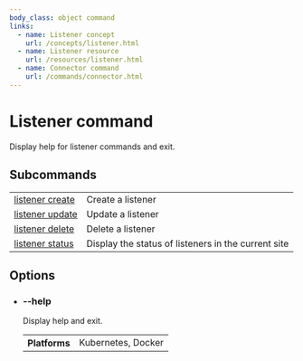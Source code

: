 ```yaml
---
body_class: object command
links:
  - name: Listener concept
    url: /concepts/listener.html
  - name: Listener resource
    url: /resources/listener.html
  - name: Connector command
    url: /commands/connector.html
---
```


# Listener command

<section>

Display help for listener commands and exit.

</section>

<section>

## Subcommands

| | |
|-|-|
| [listener create](listener-create.html) | Create a listener |
| [listener update](listener-update.html) | Update a listener |
| [listener delete](listener-delete.html) | Delete a listener |
| [listener status](listener-status.html) | Display the status of listeners in the current site |

</section>

<section>

## Options

- <h3 id="help">--help <span class="attribute-info"></span></h3>

  Display help and exit.

  <table class="fields"><tr><th>Platforms</th><td>Kubernetes, Docker</td></table>

</section>
